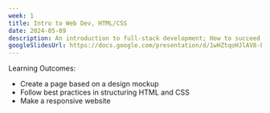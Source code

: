 ```yaml
---
week: 1
title: Intro to Web Dev, HTML/CSS
date: 2024-05-09
description: An introduction to full-stack development; How to succeed in this course; A quick (re)introduction to HTML and CSS - how to create nice layouts.
googleSlidesUrl: https://docs.google.com/presentation/d/1wHZtqoHJlAV8-Fa-2CF3P3hILe2KWT3blHne0d9GA1A/
---
```


Learning Outcomes:

- Create a page based on a design mockup
- Follow best practices in structuring HTML and CSS
- Make a responsive website
